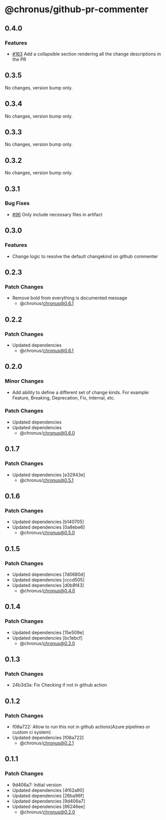 # @chronus/github-pr-commenter

## 0.4.0

### Features

- [#163](https://github.com/timotheeguerin/chronus/pull/163) Add a collapsible section rendering all the change descriptions in the PR


## 0.3.5

No changes, version bump only.

## 0.3.4

No changes, version bump only.

## 0.3.3

No changes, version bump only.

## 0.3.2

No changes, version bump only.

## 0.3.1

### Bug Fixes

- [#96](https://github.com/timotheeguerin/chronus/pull/96) Only include necessary files in artifact


## 0.3.0

### Features
 
- Change logic to resolve the default changekind on github commenter

## 0.2.3

### Patch Changes

- Remove bold from everything is documented message
  - @chronus/chronus@0.6.1

## 0.2.2

### Patch Changes

- Updated dependencies
  - @chronus/chronus@0.6.1

## 0.2.0

### Minor Changes

- Add ability to define a different set of change kinds. For example: Feature, Breaking, Deprecation, Fix, Internal, etc.

### Patch Changes

- Updated dependencies
- Updated dependencies
  - @chronus/chronus@0.6.0

## 0.1.7

### Patch Changes

- Updated dependencies [e32943e]
  - @chronus/chronus@0.5.1

## 0.1.6

### Patch Changes

- Updated dependencies [b140705]
- Updated dependencies [0a8ebe6]
  - @chronus/chronus@0.5.0

## 0.1.5

### Patch Changes

- Updated dependencies [7d0680d]
- Updated dependencies [cccd505]
- Updated dependencies [d0b8f43]
  - @chronus/chronus@0.4.0

## 0.1.4

### Patch Changes

- Updated dependencies [15e509e]
- Updated dependencies [bc1ebcf]
  - @chronus/chronus@0.3.0

## 0.1.3

### Patch Changes

- 24b3d3a: Fix Checking if not in github action

## 0.1.2

### Patch Changes

- f08a722: Allow to run this not in github actions(Azure pipelines or custom ci system)
- Updated dependencies [f08a722]
  - @chronus/chronus@0.2.1

## 0.1.1

### Patch Changes

- 9d406a7: Initial version
- Updated dependencies [4f62a90]
- Updated dependencies [26ba96f]
- Updated dependencies [9d406a7]
- Updated dependencies [86246ee]
  - @chronus/chronus@0.2.0
